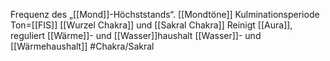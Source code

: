 Frequenz des „[[Mond]]-Höchststands“.
[[Mondtöne]]
Kulminationsperiode
Ton=[[FIS]]
[[Wurzel Chakra]] und [[Sakral Chakra]]
Reinigt [[Aura]], reguliert [[Wärme]]- und [[Wasser]]haushalt
[[Wasser]]- und [[Wärmehaushalt]]
#Chakra/Sakral